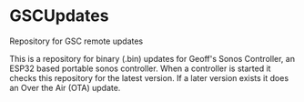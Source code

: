 # GSCUpdates
Repository for GSC remote updates

This is a repository for binary (.bin) updates for Geoff's Sonos Controller, an ESP32 based portable sonos controller.
When a controller is started it checks this repository for the latest version.  If a later version exists
it does an Over the Air (OTA) update.
